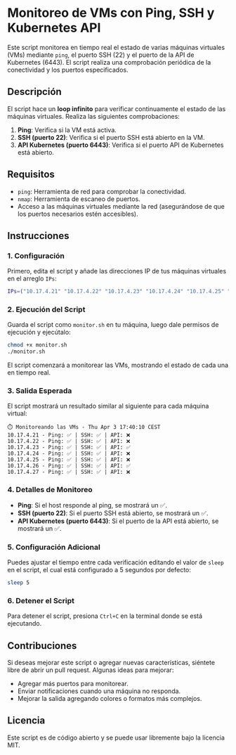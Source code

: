 # Monitoreo de VMs con Ping, SSH y Kubernetes API

Este script monitorea en tiempo real el estado de varias máquinas virtuales (VMs) mediante `ping`, el puerto SSH (22) y el puerto de la API de Kubernetes (6443). El script realiza una comprobación periódica de la conectividad y los puertos especificados.

## Descripción

El script hace un **loop infinito** para verificar continuamente el estado de las máquinas virtuales. Realiza las siguientes comprobaciones:

1. **Ping**: Verifica si la VM está activa.
2. **SSH (puerto 22)**: Verifica si el puerto SSH está abierto en la VM.
3. **API Kubernetes (puerto 6443)**: Verifica si el puerto API de Kubernetes está abierto.

## Requisitos

- `ping`: Herramienta de red para comprobar la conectividad.
- `nmap`: Herramienta de escaneo de puertos.
- Acceso a las máquinas virtuales mediante la red (asegurándose de que los puertos necesarios estén accesibles).

## Instrucciones

### 1. Configuración

Primero, edita el script y añade las direcciones IP de tus máquinas virtuales en el arreglo `IPs`:

```bash
IPs=("10.17.4.21" "10.17.4.22" "10.17.4.23" "10.17.4.24" "10.17.4.25" "10.17.4.26" "10.17.4.27")
```

### 2. Ejecución del Script

Guarda el script como `monitor.sh` en tu máquina, luego dale permisos de ejecución y ejecútalo:

```bash
chmod +x monitor.sh
./monitor.sh
```

El script comenzará a monitorear las VMs, mostrando el estado de cada una en tiempo real.

### 3. Salida Esperada

El script mostrará un resultado similar al siguiente para cada máquina virtual:

```plaintext
⏱️ Monitoreando las VMs - Thu Apr 3 17:40:10 CEST
10.17.4.21 - Ping: ✅ | SSH: ✅ | API: ❌
10.17.4.22 - Ping: ✅ | SSH: ✅ | API: ❌
10.17.4.23 - Ping: ✅ | SSH: ✅ | API: ✅
10.17.4.24 - Ping: ✅ | SSH: ✅ | API: ❌
10.17.4.25 - Ping: ✅ | SSH: ✅ | API: ❌
10.17.4.26 - Ping: ✅ | SSH: ✅ | API: ✅
10.17.4.27 - Ping: ✅ | SSH: ✅ | API: ❌
```

### 4. Detalles de Monitoreo

- **Ping**: Si el host responde al ping, se mostrará un ✅.
- **SSH (puerto 22)**: Si el puerto SSH está abierto, se mostrará un ✅.
- **API Kubernetes (puerto 6443)**: Si el puerto de la API está abierto, se mostrará un ✅.

### 5. Configuración Adicional

Puedes ajustar el tiempo entre cada verificación editando el valor de `sleep` en el script, el cual está configurado a 5 segundos por defecto:

```bash
sleep 5
```

### 6. Detener el Script

Para detener el script, presiona `Ctrl+C` en la terminal donde se está ejecutando.

## Contribuciones

Si deseas mejorar este script o agregar nuevas características, siéntete libre de abrir un pull request. Algunas ideas para mejorar:

- Agregar más puertos para monitorear.
- Enviar notificaciones cuando una máquina no responda.
- Mejorar la salida agregando colores o formatos más complejos.

## Licencia

Este script es de código abierto y se puede usar libremente bajo la licencia MIT.